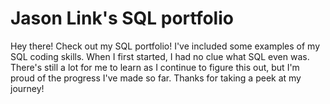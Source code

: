 # Jason Link's SQL portfolio

Hey there! Check out my SQL portfolio! I've included some examples of my SQL coding skills. When I first started, I had no clue what SQL even was. There's still a lot for me to learn as I continue to figure this out, but I'm proud of the progress I've made so far. Thanks for taking a peek at my journey!
